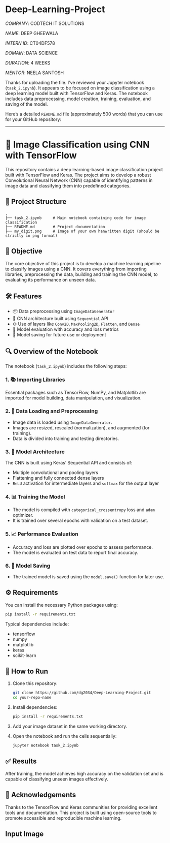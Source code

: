 # Deep-Learning-Project

*COMPANY*: CODTECH IT SOLUTIONS

*NAME*: DEEP GHEEWALA

*INTERN ID*: CT04DF578

*DOMAIN*: DATA SCIENCE

*DURATION*: 4 WEEKS

*MENTOR*: NEELA SANTOSH

Thanks for uploading the file. I’ve reviewed your Jupyter notebook (`task_2.ipynb`). It appears to be focused on image classification using a deep learning model built with TensorFlow and Keras. The notebook includes data preprocessing, model creation, training, evaluation, and saving of the model.

Here’s a detailed `README.md` file (approximately 500 words) that you can use for your GitHub repository:

---

# 🧠 Image Classification using CNN with TensorFlow

This repository contains a deep learning-based image classification project built with TensorFlow and Keras. The project aims to develop a robust Convolutional Neural Network (CNN) capable of identifying patterns in image data and classifying them into predefined categories.

## 📁 Project Structure

```
.
├── task_2.ipynb     # Main notebook containing code for image classification
├── README.md        # Project documentation
├── my_digit.png     # Image of your own hanwritten digit (should be strictly in png format)  
```

## 📌 Objective

The core objective of this project is to develop a machine learning pipeline to classify images using a CNN. It covers everything from importing libraries, preprocessing the data, building and training the CNN model, to evaluating its performance on unseen data.

## 🛠️ Features

* 📦 Data preprocessing using `ImageDataGenerator`
* 🧱 CNN architecture built using `Sequential` API
* ⚙️ Use of layers like `Conv2D`, `MaxPooling2D`, `Flatten`, and `Dense`
* 🧪 Model evaluation with accuracy and loss metrics
* 💾 Model saving for future use or deployment

## 🔍 Overview of the Notebook

The notebook (`task_2.ipynb`) includes the following steps:

### 1. 📚 Importing Libraries

Essential packages such as TensorFlow, NumPy, and Matplotlib are imported for model building, data manipulation, and visualization.

### 2. 📁 Data Loading and Preprocessing

* Image data is loaded using `ImageDataGenerator`.
* Images are resized, rescaled (normalization), and augmented (for training).
* Data is divided into training and testing directories.

### 3. 🧠 Model Architecture

The CNN is built using Keras’ Sequential API and consists of:

* Multiple convolutional and pooling layers
* Flattening and fully connected dense layers
* `ReLU` activation for intermediate layers and `softmax` for the output layer

### 4. 📊 Training the Model

* The model is compiled with `categorical_crossentropy` loss and `adam` optimizer.
* It is trained over several epochs with validation on a test dataset.

### 5. 📈 Performance Evaluation

* Accuracy and loss are plotted over epochs to assess performance.
* The model is evaluated on test data to report final accuracy.

### 6. 💾 Model Saving

* The trained model is saved using the `model.save()` function for later use.

## ⚙️ Requirements

You can install the necessary Python packages using:

```bash
pip install -r requirements.txt
```

Typical dependencies include:

* tensorflow
* numpy
* matplotlib
* keras
* scikit-learn

## 🚀 How to Run

1. Clone this repository:

   ```bash
   git clone https://github.com/dg2034/Deep-Learning-Project.git
   cd your-repo-name
   ```

2. Install dependencies:

   ```bash
   pip install -r requirements.txt
   ```

3. Add your image dataset in the same working directory.

4. Open the notebook and run the cells sequentially:

   ```bash
   jupyter notebook task_2.ipynb
   ```

## ✅ Results

After training, the model achieves high accuracy on the validation set and is capable of classifying unseen images effectively.

## 🙌 Acknowledgements

Thanks to the TensorFlow and Keras communities for providing excellent tools and documentation. This project is built using open-source tools to promote accessible and reproducible machine learning.

## Input Image
